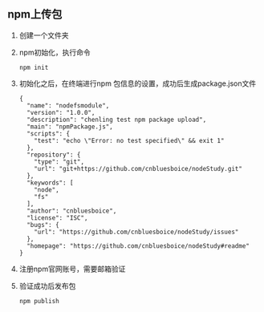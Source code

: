 ## npm上传包

1. 创建一个文件夹

2. npm初始化，执行命令

   ```
   npm init
   ```

   

3. 初始化之后，在终端进行npm 包信息的设置，成功后生成package.json文件

   ```
   {
     "name": "nodefsmodule",
     "version": "1.0.0",
     "description": "chenling test npm package upload",
     "main": "npmPackage.js",
     "scripts": {
       "test": "echo \"Error: no test specified\" && exit 1"
     },
     "repository": {
       "type": "git",
       "url": "git+https://github.com/cnbluesboice/nodeStudy.git"
     },
     "keywords": [
       "node",
       "fs"
     ],
     "author": "cnbluesboice",
     "license": "ISC",
     "bugs": {
       "url": "https://github.com/cnbluesboice/nodeStudy/issues"
     },
     "homepage": "https://github.com/cnbluesboice/nodeStudy#readme"
   }
   ```

   

4. 注册npm官网账号，需要邮箱验证

5. 验证成功后发布包

   ```
   npm publish
   ```

   

